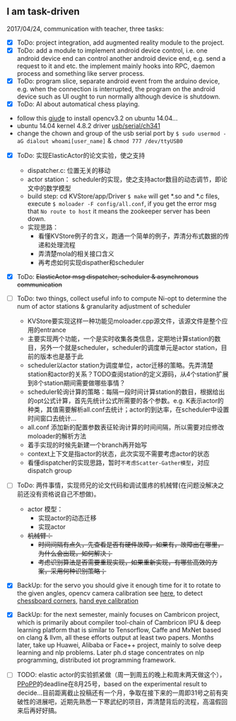 ## I am task-driven
2017/04/24, communication with teacher, three tasks:
- [x] ToDo: project integration, add augmented reality module to the project.
- [x] ToDo: add a module to implement android device control, i.e. one android device end can control another android device end, e.g. send a request to it and etc. the implement mainly hooks into RPC, daemon process and something like server process.
- [x] ToDo: program slice, separate android event from the arduino device, e.g. when the connection is interrupted, the program on the android device such as UI ought to run normally although device is shutdown.
- [x] ToDo: AI about automatical chess playing.

- follow this [giude](http://blog.csdn.net/u013831198/article/details/70215925) to install opencv3.2 on ubuntu 14.04...
- ubuntu 14.04 kernel 4.8.2 driver [usb/serial/ch341](http://elixir.free-electrons.com/linux/v4.8.2/source/drivers/usb/serial/ch341.c)
- change the chown and group of the usb serial port by `$ sudo usermod -aG dialout whoami[user_name]` & `chmod 777 /dev/ttyUSB0`

- [x] ToDo: 实现ElasticActor的论文实验，使之支持
  - dispatcher.c: 位置无关的移动
  - actor station： scheduler的实现，使之支持actor数目的动态调节，即论文中的数学模型
  - build step: cd KVStore/app/Driver `$ make` will get *.so and *.c files, execute `$ moloader -F config/all.conf`, if you get the error msg that `No route to host` it means the zookeeper server has been down.
  - 实现思路：
    - 看懂KVStore例子的含义，跑通一个简单的例子，弄清分布式数据的传递和处理流程
    - 弄清楚mola的相关接口含义
    - 再考虑如何实现dispather和scheduler
- [x] ToDo: ~~ElasticActor msg dispatcher, scheduler & asynchronous communication~~
- [ ] ToDo: two things, collect useful info to compute Ni-opt to determine the num of actor stations & granularity adjustment of scheduler
  - KVStore要实现这样一种功能见moloader.cpp源文件，该源文件是整个应用的entrance
  - 主要实现两个功能，一个是实时收集各类信息，定期地计算station的数目，另外一个就是scheduler，scheduler的调度单元是actor station，目前的版本也是基于此
  - scheduler以actor station为调度单位，actor迁移的策略。先弄清楚station和actor的关系？TODO查阅station的定义源码，从4个station扩展到8个station期间需要做哪些事情？
  - scheduler轮询计算的策略：每隔一段时间计算station的数目，根据给出的opt公式计算，首先先统计公式所需要的各个参数。e.g. K表示actor的种类，其值需要解析all.conf去统计；actor的到达率，在scheduler中设置时间窗口去统计...
  - all.conf 添加新的配置参数表征轮询计算的时间间隔，所以需要对应修改moloader的解析方法
  - 着手实现的时候先新建一个branch再开始写
  - context上下文是指actor的状态，此次实现不需要考虑actor的状态
  - 看懂dispatcher的实现思路，暂时`不考虑Scatter-Gather模型`，对应dispatch group
- [ ] ToDo: 两件事情，实现师兄的论文代码和调试蛋疼的机械臂(在问题没解决之前还没有资格说自己不想做)。
  - actor 模型：
    - 实现actor的动态迁移
    - 实现actor
  - ~~机械臂：~~
    - ~~时间间隔有点久，先查看是否有硬件故障，如果有，故障出在哪里，为什么会出现，如何解决；~~
    - ~~考虑识别算法是否需要重现实现，如果重新实现，有哪些高效的方案，采用何种识别策略；~~


- [x] BackUp: for the servo you should give it enough time for it to rotate to the given angles, opencv camera calibration see [here](http://docs.opencv.org/2.4/doc/tutorials/calib3d/camera_calibration_square_chess/camera_calibration_square_chess.html), to detect [chessboard corners](https://dsp.stackexchange.com/questions/2805/how-does-opencv-find-chessboard-corners), [hand eye calibration](https://robotics.stackexchange.com/questions/7163/hand-eye-calibration)
- [x] BackUp: for the next semester, mainly focuses on Cambricon project, which is primarily about compiler tool-chain of Cambricon IPU & deep learning platform that is similar to Tensorflow, Caffe and MxNet based on clang & llvm, all these efforts output at least two papers. Months later, take up Huawei, Alibaba or Face++ project, mainly to solve deep learning and nlp problems. Later ph.d stage concentrates on nlp programming, distributed iot programming framework.
- [ ] TODO: elastic actor的实验抓紧做（周一到周五的晚上和周末两天做这个），[PPoPP](http://conf.researchr.org/home/PPoPP-2018)的deadline在8月25号，based on the experimental result to decide...目前距离截止投稿还有一个月，争取在接下来的一周即31号之前有突破性的进展吧，近期先熟悉一下寒武纪的项目，弄清楚背后的流程，高温假回来后再好好搞。


